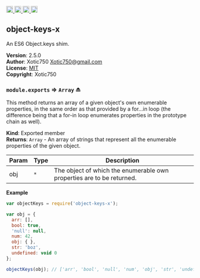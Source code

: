 <a href="https://travis-ci.org/Xotic750/object-keys-x"
   title="Travis status">
<img
   src="https://travis-ci.org/Xotic750/object-keys-x.svg?branch=master"
   alt="Travis status" height="18"/>
</a>
<a href="https://david-dm.org/Xotic750/object-keys-x"
   title="Dependency status">
<img src="https://david-dm.org/Xotic750/object-keys-x.svg"
   alt="Dependency status" height="18"/>
</a>
<a href="https://david-dm.org/Xotic750/object-keys-x#info=devDependencies"
   title="devDependency status">
<img src="https://david-dm.org/Xotic750/object-keys-x/dev-status.svg"
   alt="devDependency status" height="18"/>
</a>
<a href="https://badge.fury.io/js/object-keys-x" title="npm version">
<img src="https://badge.fury.io/js/object-keys-x.svg"
   alt="npm version" height="18"/>
</a>
<a name="module_object-keys-x"></a>

## object-keys-x
An ES6 Object.keys shim.

**Version**: 2.5.0  
**Author**: Xotic750 <Xotic750@gmail.com>  
**License**: [MIT](&lt;https://opensource.org/licenses/MIT&gt;)  
**Copyright**: Xotic750  
<a name="exp_module_object-keys-x--module.exports"></a>

### `module.exports` ⇒ <code>Array</code> ⏏
This method returns an array of a given object's own enumerable properties,
in the same order as that provided by a for...in loop (the difference being
that a for-in loop enumerates properties in the prototype chain as well).

**Kind**: Exported member  
**Returns**: <code>Array</code> - An array of strings that represent all the enumerable properties of the given object.  

| Param | Type | Description |
| --- | --- | --- |
| obj | <code>\*</code> | The object of which the enumerable own properties are to be returned. |

**Example**  
```js
var objectKeys = require('object-keys-x');

var obj = {
  arr: [],
  bool: true,
  'null': null,
  num: 42,
  obj: { },
  str: 'boz',
  undefined: void 0
};

objectKeys(obj); // ['arr', 'bool', 'null', 'num', 'obj', 'str', 'undefined']
```

